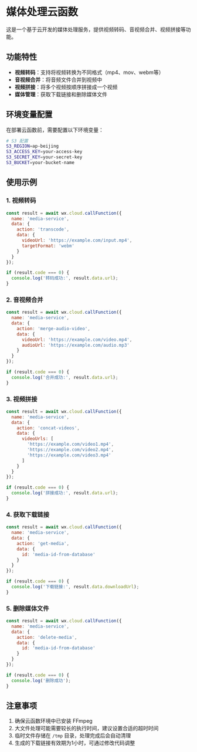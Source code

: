 
# 媒体处理云函数

这是一个基于云开发的媒体处理服务，提供视频转码、音视频合并、视频拼接等功能。

## 功能特性

- **视频转码**：支持将视频转换为不同格式（mp4、mov、webm等）
- **音视频合并**：将音频文件合并到视频中
- **视频拼接**：将多个视频按顺序拼接成一个视频
- **媒体管理**：获取下载链接和删除媒体文件

## 环境变量配置

在部署云函数前，需要配置以下环境变量：

```bash
# S3 配置
S3_REGION=ap-beijing
S3_ACCESS_KEY=your-access-key
S3_SECRET_KEY=your-secret-key
S3_BUCKET=your-bucket-name
```

## 使用示例

### 1. 视频转码

```javascript
const result = await wx.cloud.callFunction({
  name: 'media-service',
  data: {
    action: 'transcode',
    data: {
      videoUrl: 'https://example.com/input.mp4',
      targetFormat: 'webm'
    }
  }
});

if (result.code === 0) {
  console.log('转码成功:', result.data.url);
}
```

### 2. 音视频合并

```javascript
const result = await wx.cloud.callFunction({
  name: 'media-service',
  data: {
    action: 'merge-audio-video',
    data: {
      videoUrl: 'https://example.com/video.mp4',
      audioUrl: 'https://example.com/audio.mp3'
    }
  }
});

if (result.code === 0) {
  console.log('合并成功:', result.data.url);
}
```

### 3. 视频拼接

```javascript
const result = await wx.cloud.callFunction({
  name: 'media-service',
  data: {
    action: 'concat-videos',
    data: {
      videoUrls: [
        'https://example.com/video1.mp4',
        'https://example.com/video2.mp4',
        'https://example.com/video3.mp4'
      ]
    }
  }
});

if (result.code === 0) {
  console.log('拼接成功:', result.data.url);
}
```

### 4. 获取下载链接

```javascript
const result = await wx.cloud.callFunction({
  name: 'media-service',
  data: {
    action: 'get-media',
    data: {
      id: 'media-id-from-database'
    }
  }
});

if (result.code === 0) {
  console.log('下载链接:', result.data.downloadUrl);
}
```

### 5. 删除媒体文件

```javascript
const result = await wx.cloud.callFunction({
  name: 'media-service',
  data: {
    action: 'delete-media',
    data: {
      id: 'media-id-from-database'
    }
  }
});

if (result.code === 0) {
  console.log('删除成功');
}
```

## 注意事项

1. 确保云函数环境中已安装 FFmpeg
2. 大文件处理可能需要较长的执行时间，建议设置合适的超时时间
3. 临时文件存储在 `/tmp` 目录，处理完成后会自动清理
4. 生成的下载链接有效期为1小时，可通过修改代码调整
